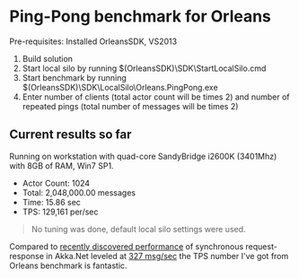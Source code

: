Ping-Pong benchmark for Orleans
=========================================

Pre-requisites: Installed OrleansSDK, VS2013

1. Build solution
2. Start local silo by running $(OrleansSDK)\SDK\StartLocalSilo.cmd
3. Start benchmark by running $(OrleansSDK)\SDK\LocalSilo\Orleans.PingPong.exe
4. Enter number of clients (total actor count will be times 2) and number of repeated pings (total number of messages will be times 2)

Current results so far
-------------------------
Running on workstation with quad-core SandyBridge i2600K (3401Mhz) with 8GB of RAM, Win7 SP1.
- Actor Count: 1024
- Total: 2,048,000.00 messages
- Time: 15.86 sec
- TPS: 129,161 per/sec

> No tuning was done, default local silo settings were used.

Compared to [recently discovered performance](https://github.com/akkadotnet/akka.net/issues/1355) of synchronous request-response in Akka.Net leveled at [327 msg/sec](https://github.com/akkadotnet/akka.net/issues/1355#issuecomment-145510978) the TPS number I've got from Orleans benchmark is fantastic.
